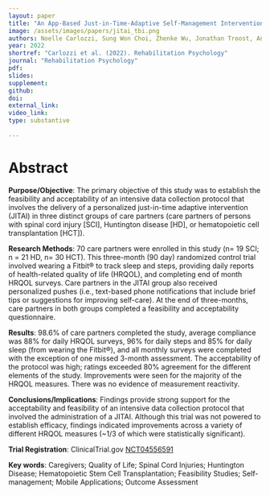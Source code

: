 ```yaml
---
layout: paper
title: "An App-Based Just-in-Time-Adaptive Self-Management Intervention for Care Partners: The CareQOL Feasibility Pilot Study"
image: /assets/images/papers/jitai_tbi.png
authors: Noelle Carlozzi, Sung Won Choi, Zhenke Wu, Jonathan Troost, Angela Lyden, Jennifer Miner, Christopher Graves, Jitao Wang, Xinghui Yan, Srijan Sen
year: 2022
shortref: "Carlozzi et al. (2022). Rehabilitation Psychology"
journal: "Rehabilitation Psychology"
pdf:
slides:
supplement:
github:
doi:
external_link: 
video_link: 
type: substantive
 
---
```


# Abstract

**Purpose/Objective**: The primary objective of this study was to establish the feasibility and acceptability of an intensive data collection protocol that involves the delivery of a personalized just-in-time adaptive intervention (JITAI) in three distinct groups of care partners (care partners of persons with spinal cord injury [SCI], Huntington disease [HD], or hematopoietic cell transplantation [HCT]).   

**Research Methods**: 70 care partners were enrolled in this study (n= 19 SCI; n = 21 HD, n= 30 HCT). This three-month (90 day) randomized control trial involved wearing a Fitbit® to track sleep and steps, providing daily reports of health-related quality of life (HRQOL), and completing end of month HRQOL surveys. Care partners in the JITAI group also received personalized pushes (i.e., text-based phone notifications that include brief tips or suggestions for improving self-care). At the end of three-months, care partners in both groups completed a feasibility and acceptability questionnaire.

**Results**: 98.6% of care partners completed the study, average compliance was 88% for daily HRQOL surveys, 96% for daily steps and 85% for daily sleep (from wearing the Fitbit®), and all monthly surveys were completed with the exception of one missed 3-month assessment.  The acceptability of the protocol was high; ratings exceeded 80% agreement for the different elements of the study. Improvements were seen for the majority of the HRQOL measures. There was no evidence of measurement reactivity.   

**Conclusions/Implications**: Findings provide strong support for the acceptability and feasibility of an intensive data collection protocol that involved the administration of a JITAI. Although this trial was not powered to establish efficacy, findings indicated improvements across a variety of different HRQOL measures (~1/3 of which were statistically significant). 

**Trial Registration**: ClinicalTrial.gov [NCT04556591](https://clinicaltrials.gov/ct2/show/NCT04556591)

**Key words**: Caregivers; Quality of Life; Spinal Cord Injuries; Huntington Disease; Hematopoietic Stem Cell Transplantation; Feasibility Studies; Self-management; Mobile Applications; Outcome Assessment
